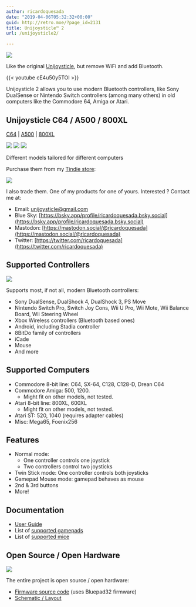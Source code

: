 ```yaml
---
author: ricardoquesada
date: "2019-04-06T05:32:32+00:00"
guid: http://retro.moe/?page_id=2131
title: Unijoysticle™ 2
url: /unijoysticle2/

---
```

![](https://lh3.googleusercontent.com/pw/AIL4fc89EjAHbRRTwU8UQtjkIA1VIrbs0tp8_lZrkt1vX7O2wmeJFZjlfwTiVnUpB-K52WD1wvAde_XrGChX9qmhgZg0mQC7Gmf1PodIm0trgo8n9OBoFBNSZSDd4_0KpHEORnRv42FmA3qR-vDmMjI4wXh_uQ=-no?authuser=0)

Like the original [Unijoysticle](/unijoysticle), but remove WiFi and add Bluetooth.

{{< youtube cE4u50y5TOI >}}

Unijoysticle 2 allows you to use modern Bluetooth controllers, like Sony DualSense or Nintendo Switch controllers (among many others) in old computers like the Commodore 64, Amiga or Atari.

## Unijoysticle C64 / A500 / 800XL

[C64](https://www.tindie.com/products/riq/unijoysticle-2-c64-gamepad-for-commodore-64/) | [A500](https://www.tindie.com/products/riq/unijoysticle-2-a500-gamepadmouse-for-amiga/) | [800XL](https://www.tindie.com/products/riq/unijoysticle-2-800xl-gamepad-for-atari-800xl/)

![](https://lh3.googleusercontent.com/pw/AIL4fc_Os0bnyvrYRU4efhPlk_rbDbfNV6Nslh2rwlvoQWjLBcV4God8rZml-H1zO_lU0VTb8qKgtYA678jTXKAwxqAjL2hTlyc65i1xFzFnSB_qK1bn65hmkyGyS2ZfDYc4zkreaM6BeanSQdNZGvenWonq8Q=-no?authuser=0)
![](https://lh3.googleusercontent.com/pw/AIL4fc8bt-GFBY1WPWdAZPqPSQAr96CzJRCTcLWwkNESkpIhS3avgvq9WyuCiIO8TL9a7FKsouvUPKWazgcZjvwB8Js9n8SZVTXD4c6ffTL-XBjz6vtpNn7WOF3gzMEBv2PC0dWVGg1Cz0e2wJuymbDdZcKdNw=-no?authuser=0)
![](https://lh3.googleusercontent.com/pw/AIL4fc9gKcYKGbRv1VupB3c6pnblHmgVlYp1s4pIT5hLFpVmHbxZgLLgVDVjsKfhYoWvkGdOjBY9OodhbJywP8m-c4x4xMfniExAwIPbe49dxBovnLkrbu1V3ftm-L_V7SCzvJxtpYNy8xCR5VQktn6NJ7RGfg=-no?authuser=0)

Different models tailored for different computers

Purchase them from my [Tindie store](https://www.tindie.com/stores/riq):

[![](https://lh6.googleusercontent.com/eQekFdoY3U7CYUiXQY5K_Uk1VFVLqguiB4u2fYaKVVQZPi3FXU-44skvF2gDI-OnoyVAEaUgOPLEgctzBiR0NZycnll92O9VSoeUoyJSI6p5titB14UyMGimCc4d4cWpStWVq7SE4RRsMqjzWRqknYQ)](https://www.tindie.com/stores/riq)

I also trade them. One of my products for one of yours. Interested ? Contact me at:

- Email: [unijoysticle@gmail.com](mailto:unijoysticle@gmail.com)
- Blue Sky: [https://bsky.app/profile/ricardoquesada.bsky.social](https://bsky.app/profile/ricardoquesada.bsky.social)
- Mastodon: [https://mastodon.social/@ricardoquesada](https://mastodon.social/@ricardoquesada)
- Twitter: [https://twitter.com/ricardoquesada](https://twitter.com/ricardoquesada)

## Supported Controllers

![](https://lh3.googleusercontent.com/pw/AIL4fc9TE6B4ZdwtdTUXDLRS6-6Wyvo0MyM4aGKzdPklp06FDrolHNcidvHD2MUPKr00ywQf7mAvP2YQ5O6xI8iI2P_zWZtAvAuKUFl1qdP6oS8lDhLy6SLZzxvWANmGUYA37D3Lagut8YYz81hcwGrsYWplWw=-no?authuser=0)

Supports most, if not all, modern Bluetooth controllers:

- Sony DualSense, DualShock 4, DualShock 3, PS Move
- Nintendo Switch Pro, Switch Joy Cons, Wii U Pro, Wii Mote, Wii Balance Board, Wii Steering Wheel
- Xbox Wireless controllers (Bluetooth based ones)
- Android, including Stadia controller
- 8BitDo family of controllers
- iCade
- Mouse
- And more

## Supported Computers

- Commodore 8-bit line: C64, SX-64, C128, C128-D, Drean C64
- Commodore Amiga: 500, 1200.
  - Might fit on other models, not tested.
- Atari 8-bit line: 800XL, 600XL
  - Might fit on other models, not tested.
- Atari ST: 520, 1040 (requires adapter cables)
- Misc: Mega65, Foenix256

## Features

- Normal mode:
  - One controller controls one joystick
  - Two controllers control two joysticks
- Twin Stick mode: One controller controls both joysticks
- Gamepad Mouse mode: gamepad behaves as mouse
- 2nd & 3rd buttons
- More!

## Documentation

- [User Guide](https://gitlab.com/ricardoquesada/unijoysticle2/-/blob/main/docs/user_guide.md)
- List of [supported gamepads](https://gitlab.com/ricardoquesada/bluepad32/-/blob/main/docs/supported_gamepads.md)
- List of [supported mice](https://gitlab.com/ricardoquesada/bluepad32/-/blob/main/docs/supported_mice.md)

## Open Source / Open Hardware

![](https://i0.wp.com/www.oshwa.org/wp-content/uploads/2014/03/oshw-logo-200-px.png)

The entire project is open source / open hardware:

- [Firmware source code](http://gitlab.com/ricardoquesada/bluepad32) (uses Bluepad32 firmware)
- [Schematic / Layout](https://gitlab.com/ricardoquesada/unijoysticle2)
